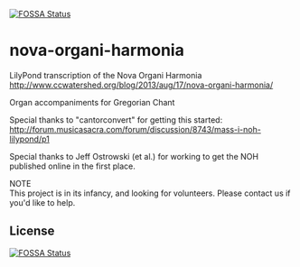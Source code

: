 [![FOSSA Status](https://app.fossa.io/api/projects/git%2Bgithub.com%2FHartmarken%2Fnova-organi-harmonia.svg?type=shield)](https://app.fossa.io/projects/git%2Bgithub.com%2FHartmarken%2Fnova-organi-harmonia?ref=badge_shield)

nova-organi-harmonia
====================

LilyPond transcription of the Nova Organi Harmonia  
http://www.ccwatershed.org/blog/2013/aug/17/nova-organi-harmonia/

Organ accompaniments for Gregorian Chant

Special thanks to "cantorconvert" for getting this started:  
http://forum.musicasacra.com/forum/discussion/8743/mass-i-noh-lilypond/p1

Special thanks to Jeff Ostrowski (et al.) for working to get the NOH published online in the first place.

NOTE  
This project is in its infancy, and looking for volunteers. Please contact us if you'd like to help.


## License
[![FOSSA Status](https://app.fossa.io/api/projects/git%2Bgithub.com%2FHartmarken%2Fnova-organi-harmonia.svg?type=large)](https://app.fossa.io/projects/git%2Bgithub.com%2FHartmarken%2Fnova-organi-harmonia?ref=badge_large)
